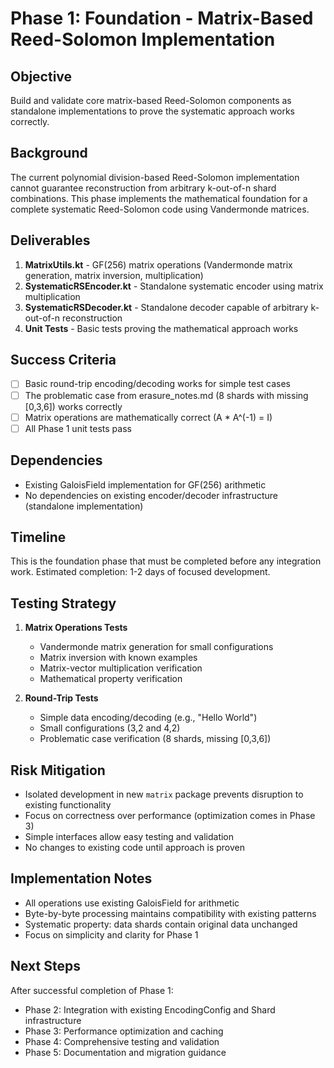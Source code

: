 # Phase 1: Foundation - Matrix-Based Reed-Solomon Implementation

## Objective
Build and validate core matrix-based Reed-Solomon components as standalone implementations to prove the systematic approach works correctly.

## Background
The current polynomial division-based Reed-Solomon implementation cannot guarantee reconstruction from arbitrary k-out-of-n shard combinations. This phase implements the mathematical foundation for a complete systematic Reed-Solomon code using Vandermonde matrices.

## Deliverables
1. **MatrixUtils.kt** - GF(256) matrix operations (Vandermonde matrix generation, matrix inversion, multiplication)
2. **SystematicRSEncoder.kt** - Standalone systematic encoder using matrix multiplication
3. **SystematicRSDecoder.kt** - Standalone decoder capable of arbitrary k-out-of-n reconstruction
4. **Unit Tests** - Basic tests proving the mathematical approach works

## Success Criteria
- [ ] Basic round-trip encoding/decoding works for simple test cases
- [ ] The problematic case from erasure_notes.md (8 shards with missing [0,3,6]) works correctly
- [ ] Matrix operations are mathematically correct (A * A^(-1) = I)
- [ ] All Phase 1 unit tests pass

## Dependencies
- Existing GaloisField implementation for GF(256) arithmetic
- No dependencies on existing encoder/decoder infrastructure (standalone implementation)

## Timeline
This is the foundation phase that must be completed before any integration work. Estimated completion: 1-2 days of focused development.

## Testing Strategy
1. **Matrix Operations Tests**
   - Vandermonde matrix generation for small configurations
   - Matrix inversion with known examples
   - Matrix-vector multiplication verification
   - Mathematical property verification

2. **Round-Trip Tests**
   - Simple data encoding/decoding (e.g., "Hello World")
   - Small configurations (3,2 and 4,2)
   - Problematic case verification (8 shards, missing [0,3,6])

## Risk Mitigation
- Isolated development in new `matrix` package prevents disruption to existing functionality
- Focus on correctness over performance (optimization comes in Phase 3)
- Simple interfaces allow easy testing and validation
- No changes to existing code until approach is proven

## Implementation Notes
- All operations use existing GaloisField for arithmetic
- Byte-by-byte processing maintains compatibility with existing patterns
- Systematic property: data shards contain original data unchanged
- Focus on simplicity and clarity for Phase 1

## Next Steps
After successful completion of Phase 1:
- Phase 2: Integration with existing EncodingConfig and Shard infrastructure
- Phase 3: Performance optimization and caching
- Phase 4: Comprehensive testing and validation
- Phase 5: Documentation and migration guidance